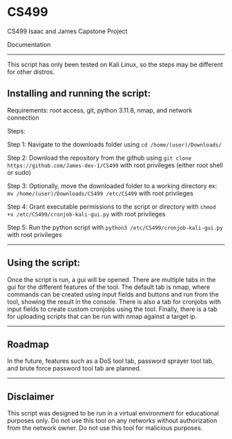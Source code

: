 # CS499

CS499 Isaac and James Capstone Project

Documentation
______________________________________________________________________________________________
This script has only been tested on Kali Linux, so the steps may be different for other distros. 

## Installing and running the script:

Requirements: root access, git, python 3.11.8, nmap, and network connection

Steps:

Step 1: Navigate to the downloads folder using ``cd /home/(user)/Downloads/`` 

Step 2: Download the repository from the github using ``git clone https://github.com/James-dev-1/CS499`` with root privileges (either root shell or sudo)

Step 3: Optionally, move the downloaded folder to a working directory ex: ``mv /home/(user)/Downloads/CS499 /etc/CS499`` with root privileges

Step 4: Grant executable permissions to the script or directory with ``chmod +x /etc/CS499/cronjob-kali-gui.py`` with root privileges

Step 5: Run the python script with ``python3 /etc/CS499/cronjob-kali-gui.py`` with root privileges

________________________________________________________________________________________________
## Using the script:

Once the script is run, a gui will be opened. There are multiple tabs in the gui for the different features of the tool. The default tab is nmap, where commands can be created using input fields and buttons and run from the tool, showing the result in the console. There is also a tab for cronjobs with input fields to create custom cronjobs using the tool. Finally, there is a tab for uploading scripts that can be run with nmap against a target ip. 

________________________________________________________________________________________________
## Roadmap

In the future, features such as a DoS tool tab, password sprayer tool tab, and brute force password tool tab are planned. 
_________________________________________________________________________________________________
## Disclaimer

This script was designed to be run in a virtual environment for educational purposes only. Do not use this tool on any networks without authorization from the network owner. Do not use this tool for malicious purposes. 

